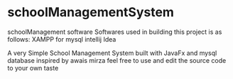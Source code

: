 # schoolManagementSystem
schoolManagement software
Softwares used in building this project is as follows:
XAMPP for mysql
intellij Idea

A very Simple School Management System built with JavaFx and mysql database inspired by awais mirza feel free to use and edit the source code to your own taste
